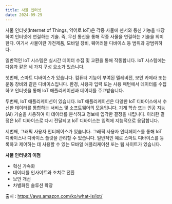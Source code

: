 ```yaml
---
title: 사물 인터넷
date: 2024-09-29
---
```


사물 인터넷(Internet of Things, 약어로 IoT)은 각종 사물에 센서와 통신 기능을 내장하여 인터넷에 연결하는 기술. 즉, 무선 통신을 통해 각종 사물을 연결하는 기술을 의미한다. 여기서 사물이란 가전제품, 모바일 장비, 웨어러블 디바이스 등 범위과 광범위하다.


<!--more-->

일반적인 IoT 시스템은 실시간 데이터 수집 및 교환을 통해 작동합니다. IoT 시스템에는 다음과 같은 세 가지 구성 요소가 있습니다.

첫번째, 스마트 디바이스가 있습니다.
컴퓨터 기능이 부여된 텔레비전, 보안 카메라 또는 운동 장비와 같은 디바이스입니다. 환경, 사용자 입력 또는 사용 패턴에서 데이터를 수집하고 인터넷을 통해 IoT 애플리케이션과 데이터를 주고받습니다.

두번째, IoT 애플리케이션이 있습니다.
IoT 애플리케이션은 다양한 IoT 디바이스에서 수신한 데이터를 통합하는 서비스 및 소프트웨어의 모음입니다. 기계 학습 또는 인공 지능(AI) 기술을 사용하여 이 데이터를 분석하고 정보에 입각한 결정을 내립니다. 이러한 결정은 IoT 디바이스로 다시 전달되고 IoT 디바이스는 입력에 지능적으로 응답합니다. 

세번째, 그래픽 사용자 인터페이스가 있습니다.
그래픽 사용자 인터페이스를 통해 IoT 디바이스나 디바이스 플릿을 관리할 수 있습니다. 일반적인 예로 스마트 디바이스를 등록하고 제어하는 데 사용할 수 있는 모바일 애플리케이션 또는 웹 사이트가 있습니다. 

__사물 인터넷의 이점__

- 혁신 가속화
- 데이터를 인사이트와 조치로 전환
- 보안 개선
- 차별화된 솔루션 확장

출처 : https://aws.amazon.com/ko/what-is/iot/